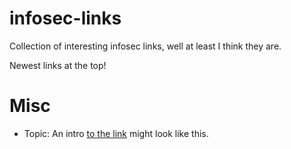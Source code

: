 # infosec-links
Collection of interesting infosec links, well at least I think they are.

Newest links at the top!

Misc
=====
* Topic: An intro [to the link](https://www.google.com) might look like this.